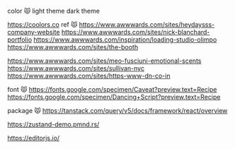 color 😾
light theme dark theme

https://coolors.co
ref 😾
https://www.awwwards.com/sites/heydaysss-company-website
https://www.awwwards.com/sites/nick-blanchard-portfolio
https://www.awwwards.com/inspiration/loading-studio-olimpo
https://www.awwwards.com/sites/the-booth

https://www.awwwards.com/sites/meo-fusciuni-emotional-scents
https://www.awwwards.com/sites/sullivan-nyc
https://www.awwwards.com/sites/https-www-dn-co-in

font 😾
https://fonts.google.com/specimen/Caveat?preview.text=Recipe
https://fonts.google.com/specimen/Dancing+Script?preview.text=Recipe

package 😾
https://tanstack.com/query/v5/docs/framework/react/overview

https://zustand-demo.pmnd.rs/

https://editorjs.io/
